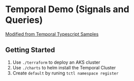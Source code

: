 # Temporal Demo (Signals and Queries)

[Modified from Temporal Typescript Samples](https://github.com/temporalio/samples-typescript)

## Getting Started

1. Use `./terraform` to deploy an AKS cluster
2. Use `./charts` to helm install the Temporal Cluster
3. Create `default` by runing `tctl namespace register`

